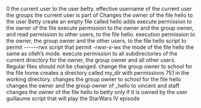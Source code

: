 0 the current user to the user betty.
effective username of the current user
the groups the current user is part of
Changes the owner of the file hello to the user Betty
create an empty file called hello
adds execute permission to the owner of the file
execute permission to the owner and the group owner, and read permission to other users, to the file hello.
 execution permission to the owner, the group owner and the other users, to the file hello
script to permit ------rwx
script that permit -rwxr-x-wx
 the mode of the file hello the same as olleh’s mode.
execute permission to all subdirectories of the current directory for the owner, the group owner and all other users. Regular files should not be changed.
change the group owner to school for the file home
creates a directory called my_dir with permissions 751 in the working directory.
changes the group owner to school for the file hello
 changes the owner and the group owner of _hello to vincent and staff
changes the owner of the file hello to betty only if it is owned by the user guillaume
 script that will play the StarWars IV episode
